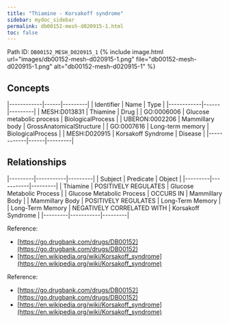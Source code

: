 ```yaml
---
title: "Thiamine - Korsakoff syndrome"
sidebar: mydoc_sidebar
permalink: db00152-mesh-d020915-1.html
toc: false 
---
```



Path ID: `DB00152_MESH_D020915_1`
{% include image.html url="images/db00152-mesh-d020915-1.png" file="db00152-mesh-d020915-1.png" alt="db00152-mesh-d020915-1" %}

## Concepts

|------------|------|---------|
| Identifier | Name | Type    |
|------------|------|---------|
| MESH:D013831 | Thiamine | Drug |
| GO:0006006 | Glucose metabolic process | BiologicalProcess |
| UBERON:0002206 | Mammillary body | GrossAnatomicalStructure |
| GO:0007616 | Long-term memory | BiologicalProcess |
| MESH:D020915 | Korsakoff Syndrome | Disease |
|------------|------|---------|

## Relationships

|---------|-----------|---------|
| Subject | Predicate | Object  |
|---------|-----------|---------|
| Thiamine | POSITIVELY REGULATES | Glucose Metabolic Process |
| Glucose Metabolic Process | OCCURS IN | Mammillary Body |
| Mammillary Body | POSITIVELY REGULATES | Long-Term Memory |
| Long-Term Memory | NEGATIVELY CORRELATED WITH | Korsakoff Syndrome |
|---------|-----------|---------|

Reference: 
  - [https://go.drugbank.com/drugs/DB00152](https://go.drugbank.com/drugs/DB00152)
  - [https://en.wikipedia.org/wiki/Korsakoff_syndrome](https://en.wikipedia.org/wiki/Korsakoff_syndrome)

Reference: 
  - [https://go.drugbank.com/drugs/DB00152](https://go.drugbank.com/drugs/DB00152)
  - [https://en.wikipedia.org/wiki/Korsakoff_syndrome](https://en.wikipedia.org/wiki/Korsakoff_syndrome)
